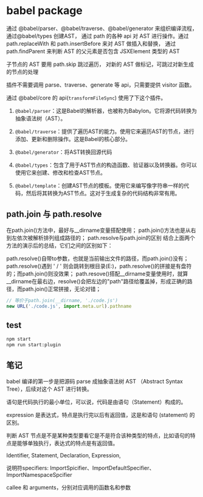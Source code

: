 
# babel package

通过 @babel/parser、@babel/traverse、@babel/generator 来组织编译流程，
通过@babel/types 创建AST，
通过 path 的各种 api 对 AST 进行操作。通过 path.replaceWith 和 path.insertBefore 来对 AST 做插入和替换，
通过 path.findParent 来判断 AST 的父元素是否包含 JSXElement 类型的 AST

子节点的 AST 要用 path.skip 跳过遍历，
对新的 AST 做标记，可跳过对新生成的节点的处理

插件不需要调用 parse、traverse、generate 等 api，只需要提供 visitor 函数。

通过 @babel/core 的 api(`transformFileSync`) 使用了下这个插件。

1. `@babel/parser`：这是Babel的解析器，也被称为Babylon。它将源代码转换为抽象语法树（AST）。

2. `@babel/traverse`：提供了遍历AST的能力。使用它来遍历AST的节点，进行添加、更新和删除操作。这是Babel的核心部分。

3. `@babel/generator`：将AST转换回源代码

4. `@babel/types`：包含了用于AST节点的构造函数、验证器以及转换器。你可以使用它来创建、修改和检查AST节点。

5. `@babel/template`：创建AST节点的模板。使用它来编写像字符串一样的代码，然后将其转换为AST节点。这对于生成复杂的代码结构非常有用。


## path.join 与 path.resolve

在path.join()方法中，最好与__dirname变量搭配使用；
path.join()方法也是从右到左依次被解析排列组成路径的；
path.resolve与path.join的区别
结合上面两个方法的演示后的总结，它们之间的区别如下：

path.resolve()自带to参数，也就是当前输出文件的路径，而path.join()没有；
path.resolve()遇到 ' / ' 则会跳转到根目录(E:\)，path.resolve()的拼接是有盘符的；而path.join()则没效果；
path.resove()搭配__dirname变量使用时，就算__dirname在最右边，resolve()会把左边的"path"路径给覆盖掉，形成正确的路径，而path.join()正常拼接，无论对错；

```js
// 等价于path.join(__dirname, './code.js')
new URL('./code.js', import.meta.url).pathname
```

## test

```bash
npm start
npm run start:plugin
```

## 笔记
babel 编译的第一步是把源码 parse 成抽象语法树 AST （Abstract Syntax Tree），后续对这个 AST 进行转换。

语句是代码执行的最小单位，可以说，代码是由语句（Statement）构成的。

expression 是表达式，特点是执行完以后有返回值，这是和语句 (statement) 的区别。

判断 AST 节点是不是某种类型要看它是不是符合该种类型的特点，比如语句的特点是能够单独执行，表达式的特点是有返回值。

Identifier,
Statement,
Declaration,
Expression,

说明符specifiers: 
ImportSpicifier、ImportDefaultSpecifier、ImportNamespaceSpcifier


callee 和 arguments，分别对应调用的函数名和参数
 